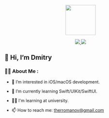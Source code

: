 <div id="header" align="center">
  <img src="https://media.giphy.com/media/M9gbBd9nbDrOTu1Mqx/giphy.gif" width="100"/>
</div>

 <p align='center'>
    <a href="https://www.linkedin.com/in/oldbbob1/">      
        <img src="https://img.shields.io/badge/linkedin-%230077B5.svg?&style=for-the-badge&logo=linkedin&logoColor=white"/>
    </a>
    <a href="https://t.me/BobbiOld">
        <img src="https://img.shields.io/badge/Telegram-2CA5E0?style=for-the-badge&logo=telegram&logoColor=white"/>
    </a>
   
## 👋 Hi, I’m Dmitry    
### 🧑‍💻 About Me :
- 👀 I’m interested in iOS/macOS development.
- 🌱 I’m currently learning Swift/UIKit/SwiftUI.
- 🧑‍💻 I'm learning at university.
- 📫 How to reach me: therromanov@gmail.com

  </p>

<!---
Oldbobb1/Oldbobb1 is a ✨ special ✨ repository because its `README.md` (this file) appears on your GitHub profile.
You can click the Preview link to take a look at your changes.
--->
